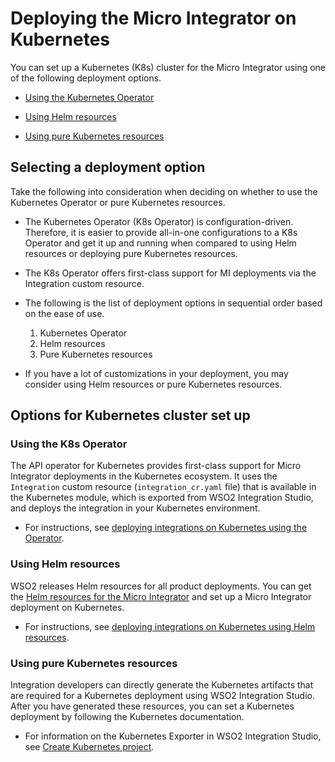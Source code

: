 # Deploying the Micro Integrator on Kubernetes

You can set up a Kubernetes (K8s) cluster for the Micro Integrator using one of the following deployment options.

- [Using the Kubernetes Operator](#using-the-kubernetes-operator)

- [Using Helm resources](#using-helm-resources)

- [Using pure Kubernetes resources](#using-pure-kubernetes-resources)

## Selecting a deployment option

Take the following into consideration when deciding on whether to use the Kubernetes Operator or pure Kubernetes resources.

- The Kubernetes Operator (K8s Operator) is configuration-driven. Therefore, it is easier to provide all-in-one configurations to a K8s Operator and get it up and running when compared to using Helm resources or deploying pure Kubernetes resources.

- The K8s Operator offers first-class support for MI deployments via the Integration custom resource.

- The following is the list of deployment options in sequential order based on the ease of use.
     1. Kubernetes Operator
     2. Helm resources
     3. Pure Kubernetes resources

- If you have a lot of customizations in your deployment, you may consider using Helm resources or pure Kubernetes resources.

## Options for Kubernetes cluster set up 

### Using the K8s Operator

The API operator for Kubernetes provides first-class support for Micro Integrator deployments in the Kubernetes ecosystem. It uses the `Integration` custom resource (`integration_cr.yaml` file) that is available in the Kubernetes module, which is exported from WSO2 Integration Studio, and deploys the integration in your Kubernetes environment.

-   For instructions, see [deploying integrations on Kubernetes using the Operator]({{base_path}}/install-and-setup/setup/kubernetes-operators/k8s-api-operator/manage-integrations/integration-deployments).

### Using Helm resources

WSO2 releases Helm resources for all product deployments. You can get the [Helm resources for the Micro Integrator](https://github.com/wso2/kubernetes-mi/) and set up a Micro Integrator deployment on Kubernetes.

-   For instructions, see [deploying integrations on Kubernetes using Helm resources]({{base_path}}/install-and-setup/setup/mi-setup/deployment/deploying-micro-integrator-with-helm).

### Using pure Kubernetes resources

Integration developers can directly generate the Kubernetes artifacts that are required for a Kubernetes deployment using WSO2 Integration Studio. After you have generated these resources, you can set a Kubernetes deployment by following the Kubernetes documentation.

-   For information on the Kubernetes Exporter in WSO2 Integration Studio, see [Create Kubernetes project]({{base_path}}/integrate/develop/create-kubernetes-project).

